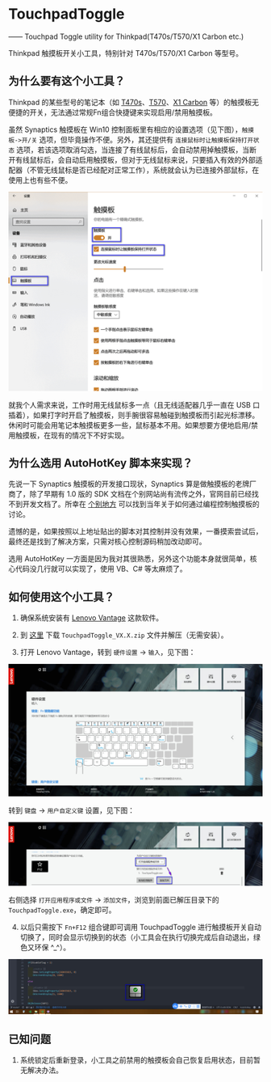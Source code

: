 # TouchpadToggle

—— Touchpad Toggle utility for Thinkpad(T470s/T570/X1 Carbon etc.)

Thinkpad 触摸板开关小工具，特别针对 T470s/T570/X1 Carbon 等型号。

## 为什么要有这个小工具？

Thinkpad 的某些型号的笔记本（如 [T470s](https://www.lenovo.com/us/en/laptops/thinkpad/thinkpad-t-series/ThinkPad-T470s/p/22TP2TT470S)、[T570](https://www.lenovo.com/us/en/laptops/thinkpad/thinkpad-t-series/ThinkPad-T570/p/22TP2TT5700)、[X1 Carbon](https://www.lenovo.com/us/en/laptops/thinkpad/thinkpad-x/ThinkPad-X1-Carbon-5th-Gen/p/22TP2TXX15G) 等）的触摸板无便捷的开关，无法通过常规Fn组合快捷键来实现启用/禁用触摸板。

虽然 Synaptics 触摸板在 Win10 控制面板里有相应的设置选项（见下图），`触摸板->开/关` 选项，但毕竟操作不便。另外，其还提供有 `连接鼠标时让触摸板保持打开状态` 选项，若该选项取消勾选，当连接了有线鼠标后，会自动禁用掉触摸板，当断开有线鼠标后，会自动启用触摸板，但对于无线鼠标来说，只要插入有效的外部适配器（不管无线鼠标是否已经配对正常工作），系统就会认为已连接外部鼠标，在使用上也有些不便。

![Windows 控制面板中的“触摸板”设置界面](https://github.com/DavidWang88/TouchpadToggle/raw/master/ScreenCapture/TouchpadSettingInControlPanel.png)

就我个人需求来说，工作时用无线鼠标多一点（且无线适配器几乎一直在 USB 口插着），如果打字时开启了触摸板，则手腕很容易触碰到触摸板而引起光标漂移。休闲时可能会用笔记本触摸板更多一些，鼠标基本不用。如果想要方便地启用/禁用触摸板，在现有的情况下不好实现。

## 为什么选用 AutoHotKey 脚本来实现？

先说一下 Synaptics 触摸板的开发接口现状，Synaptics 算是做触摸板的老牌厂商了，除了早期有 1.0 版的 SDK 文档在个别网站尚有流传之外，官网目前已经找不到开发文档了。所幸在 [个别地方](https://autohotkey.com/board/topic/65849-controlling-synaptics-touchpad-using-com-api/) 可以找到当年关于如何通过编程控制触摸板的讨论。

遗憾的是，如果按照以上地址贴出的脚本对其控制并没有效果，一番摸索尝试后，最终还是找到了解决方案，只需对核心控制源码稍加改动即可。

选用 AutoHotKey 一方面是因为我对其很熟悉，另外这个功能本身就很简单，核心代码没几行就可以实现了，使用 VB、C# 等太麻烦了。

## 如何使用这个小工具？

1. 确保系统安装有 [Lenovo Vantage](https://vantage.lenovo.com/) 这款软件。

2. 到 [这里](https://github.com/DavidWang88/TouchpadToggle/releases) 下载 `TouchpadToggle_VX.X.zip` 文件并解压（无需安装）。 

3. 打开 Lenovo Vantage，转到 `硬件设置` -> `输入`，见下图：

![Fn按键设置](https://github.com/DavidWang88/TouchpadToggle/raw/master/ScreenCapture/FnKeySetting.jpg) 

转到 `键盘` -> `用户自定义键` 设置，见下图：

![用户自定义键设置](https://github.com/DavidWang88/TouchpadToggle/raw/master/ScreenCapture/F12Setting.jpg)

右侧选择 `打开应用程序或文件` -> `添加文件`，浏览到前面已解压目录下的 `TouchpadToggle.exe`，确定即可。

4. 以后只需按下 `Fn+F12` 组合键即可调用 TouchpadToggle 进行触摸板开关自动切换了，同时会显示切换到的状态（小工具会在执行切换完成后自动退出，绿色又环保 ^_^）。

![切换指示](https://github.com/DavidWang88/TouchpadToggle/raw/master/ScreenCapture/OnScreenDisplay.jpg)

## 已知问题

1. 系统锁定后重新登录，小工具之前禁用的触摸板会自己恢复启用状态，目前暂无解决办法。